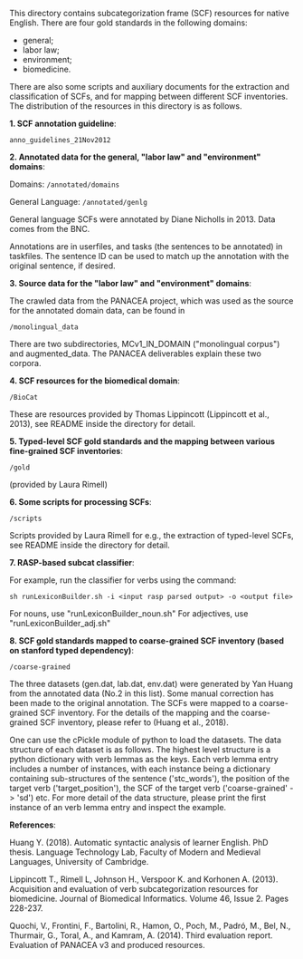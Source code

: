 This directory contains subcategorization frame (SCF) resources for native English. There are four gold standards in the following domains: 

- general; 
- labor law; 
- environment;
- biomedicine.

There are also some scripts and auxiliary documents for the extraction and classification of SCFs, and for mapping between different SCF inventories. The distribution of the resources in this directory is as follows.


**1.  SCF annotation guideline**: 

`anno_guidelines_21Nov2012`



**2. Annotated data for the general, "labor law" and "environment" domains**:

Domains: `/annotated/domains`

General Language: `/annotated/genlg`

General language SCFs were annotated by Diane Nicholls in 2013.  Data comes from the BNC.

Annotations are in userfiles, and tasks (the sentences to be annotated) in taskfiles.  The sentence ID can be used to match up the annotation with the original sentence, if desired.



**3. Source data for the "labor law" and "environment" domains**:

The crawled data from the PANACEA project, which was used as the source for the annotated domain data, can be found in

`/monolingual_data`

There are two subdirectories, MCv1_IN_DOMAIN ("monolingual corpus") and augmented_data.  The PANACEA deliverables explain these two corpora.



**4. SCF resources for the biomedical domain**:

`/BioCat`

These are resources provided by Thomas Lippincott (Lippincott et al., 2013), see README inside the directory for detail.



**5. Typed-level SCF gold standards and the mapping between various fine-grained SCF inventories**:

`/gold`

(provided by Laura Rimell)


**6. Some scripts for processing SCFs**:

`/scripts`

Scripts provided by Laura Rimell for e.g., the extraction of typed-level SCFs, see README inside the directory for detail.


**7. RASP-based subcat classifier**:

For example, run the classifier for verbs using the command:

`sh runLexiconBuilder.sh -i <input rasp parsed output> -o <output file>`

For nouns, use "runLexiconBuilder_noun.sh"
For adjectives, use "runLexiconBuilder_adj.sh"


**8. SCF gold standards mapped to coarse-grained SCF inventory (based on stanford typed dependency)**:

`/coarse-grained`

The three datasets (gen.dat, lab.dat, env.dat) were generated by Yan Huang from the annotated data (No.2 in this list). Some manual correction has been made to the original annotation. The SCFs were mapped to a coarse-grained SCF inventory. For the details of the mapping and the coarse-grained SCF inventory, please refer to (Huang et al., 2018).

One can use the cPickle module of python to load the datasets. The data structure of each dataset is as follows. The highest level structure is a python dictionary with verb lemmas as the keys. Each verb lemma entry includes a number of instances, with each instance being a dictionary containing sub-structures of the sentence ('stc_words'), the position of the target verb ('target_position'), the SCF of the target verb ('coarse-grained' -> 'sd') etc. For more detail of the data structure, please print the first instance of an verb lemma entry and inspect the example.



**References**:

Huang Y. (2018). Automatic syntactic analysis of learner English. PhD thesis. Language Technology Lab, Faculty of Modern and Medieval Languages, University of Cambridge.

Lippincott T., Rimell L, Johnson H., Verspoor K. and Korhonen A. (2013). Acquisition and evaluation of verb subcategorization resources for biomedicine. Journal of Biomedical Informatics. Volume 46, Issue 2. Pages 228-237. 

Quochi, V., Frontini, F., Bartolini, R., Hamon, O., Poch, M., Padró, M., Bel, N., Thurmair, G., Toral, A., and Kamram, A. (2014). Third evaluation report. Evaluation of PANACEA v3 and produced resources.
